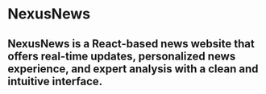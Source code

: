 # NexusNews
## NexusNews is a React-based news website that offers real-time updates, personalized news experience, and expert analysis with a clean and intuitive interface.
